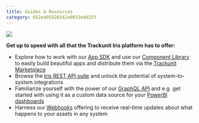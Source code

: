 ```yaml
---
title: Guides & Resources
category: 652e405820342e0033e0d25f
---
```


![](https://cdn.statically.io/gh/trackunit/developer-hub/master/guides/welcome/overview.png)


**Get up to speed with all that the Trackunit Iris platform has to offer:**

- Explore how to work with our [App SDK](https://developers.trackunit.com/docs/overview) and use our [Component Library](https://apps.iris.trackunit.com/storybook/?path=/docs/introduction--docs) to easily build beautiful apps and distribute them via the [Trackunit Marketplace](https://new.manager.trackunit.com/marketplace)
- Browse the [Iris REST API suite](https://developers.trackunit.com/reference/access-token) and unlock the potential of system-to-system integrations
- Familiarize yourself with the power of our [GraphQL API](https://developers.trackunit.com/reference/graphql-api-introduction) and e.g. get started with using it as a custom data source for your [PowerBI dashboards](https://developers.trackunit.com/docs/powerbi-guide)
- Harness our [Webhooks](https://developers.trackunit.com/docs/webhooks-overview) offering to receive real-time updates about what happens to your assets in any system
